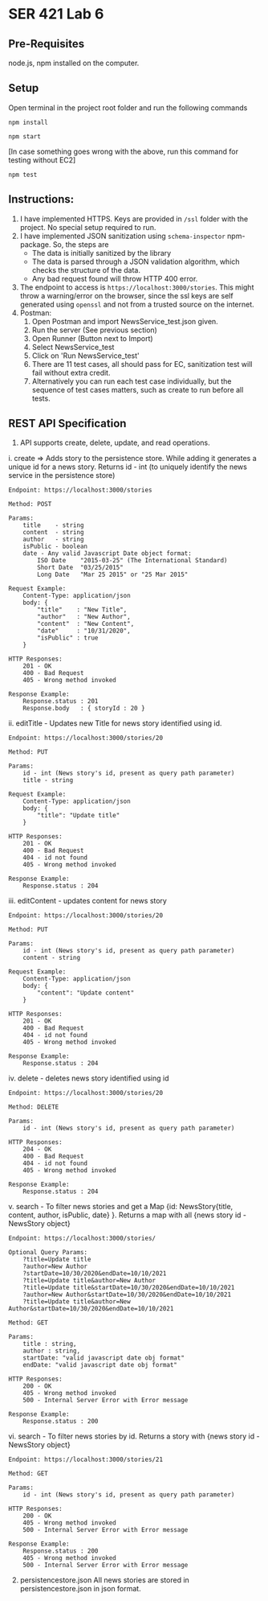 # SER 421 Lab 6

## Pre-Requisites
node.js, npm installed on the computer.

## Setup
Open terminal in the project root folder and run the following commands

`npm install`

`npm start`


[In case something goes wrong with the above, run this command for testing without EC2]

`npm test`

## Instructions:
1. I have implemented HTTPS. Keys are provided in `/ssl` folder with the project. No special setup required to run.
2. I have implemented JSON sanitization using `schema-inspector` npm-package. So, the steps are
    * The data is initially sanitized by the library
    * The data is parsed through a JSON validation algorithm, which checks the structure of the data.
    * Any bad request found will throw HTTP 400 error.
3. The endpoint to access is `https://localhost:3000/stories`. This might throw a warning/error on the browser, since the ssl keys are self generated using `openssl` and not from a trusted source on the internet.
4. Postman:
    1. Open Postman and import NewsService_test.json given.
    2. Run the server (See previous section)
    3. Open Runner (Button next to Import)
    4. Select NewsService_test
    5. Click on 'Run NewsService_test'
    6. There are 11 test cases, all should pass for EC, sanitization test will fail without extra credit.
    7. Alternatively you can run each test case individually, but the sequence of test cases matters, such as create to run before all tests.


## REST API Specification
1. API supports create, delete, update, and read operations.

i. create => Adds story to the persistence store. While adding it generates a unique id for a news story. Returns id - int (to uniquely identify the news service in the persistence store)

    Endpoint: https://localhost:3000/stories

    Method: POST
    
    Params:
        title    - string
        content  - string
        author   - string
        isPublic - boolean
        date - Any valid Javascript Date object format:
            ISO Date	"2015-03-25" (The International Standard)
            Short Date	"03/25/2015"
            Long Date	"Mar 25 2015" or "25 Mar 2015"
    
    Request Example: 
        Content-Type: application/json
        body: {
            "title"    : "New Title",
            "author"   : "New Author",
            "content"  : "New Content",
            "date"     : "10/31/2020",
            "isPublic" : true
        }
    
    HTTP Responses: 
        201 - OK
        400 - Bad Request
        405 - Wrong method invoked
    
    Response Example:
        Response.status : 201
        Response.body   : { storyId : 20 }
    
ii. editTitle - Updates new Title for news story identified using id.
    
    Endpoint: https://localhost:3000/stories/20

    Method: PUT
    
    Params:
        id - int (News story's id, present as query path parameter)
        title - string

    Request Example:
        Content-Type: application/json
        body: {
            "title": "Update title"
        }

    HTTP Responses: 
        201 - OK
        400 - Bad Request
        404 - id not found
        405 - Wrong method invoked

    Response Example:
        Response.status : 204

iii. editContent - updates content for news story
    
    Endpoint: https://localhost:3000/stories/20

    Method: PUT
    
    Params:
        id - int (News story's id, present as query path parameter)
        content - string

    Request Example:
        Content-Type: application/json
        body: {
            "content": "Update content"
        }

    HTTP Responses: 
        201 - OK
        400 - Bad Request
        404 - id not found
        405 - Wrong method invoked

    Response Example:
        Response.status : 204

iv. delete - deletes news story identified using id

    Endpoint: https://localhost:3000/stories/20

    Method: DELETE
    
    Params:
        id - int (News story's id, present as query path parameter)

    HTTP Responses: 
        204 - OK
        400 - Bad Request
        404 - id not found
        405 - Wrong method invoked

    Response Example:
        Response.status : 204

  v. search - To filter news stories and get a Map {id: NewsStory{title, content, author, isPublic, date} }.
              Returns a map with all {news story id - NewsStory object}

    Endpoint: https://localhost:3000/stories/

    Optional Query Params: 
        ?title=Update title
        ?author=New Author
        ?startDate=10/30/2020&endDate=10/10/2021
        ?title=Update title&author=New Author
        ?title=Update title&startDate=10/30/2020&endDate=10/10/2021
        ?author=New Author&startDate=10/30/2020&endDate=10/10/2021
        ?title=Update title&author=New Author&startDate=10/30/2020&endDate=10/10/2021

    Method: GET
    
    Params:
        title : string,
        author : string,
        startDate: "valid javascript date obj format"
        endDate: "valid javascript date obj format"

    HTTP Responses: 
        200 - OK
        405 - Wrong method invoked
        500 - Internal Server Error with Error message

    Response Example:
        Response.status : 200
vi. search - To filter news stories by id. Returns a story with {news story id - NewsStory object}

    Endpoint: https://localhost:3000/stories/21

    Method: GET
    
    Params:
        id - int (News story's id, present as query path parameter)

    HTTP Responses: 
        200 - OK
        405 - Wrong method invoked
        500 - Internal Server Error with Error message

    Response Example:
        Response.status : 200
        405 - Wrong method invoked
        500 - Internal Server Error with Error message
        

2. persistencestore.json
All news stories are stored in persistencestore.json in json format.
